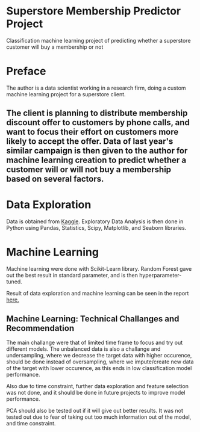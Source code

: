 # Superstore Membership Predictor Project
Classification machine learning project of predicting whether a superstore customer will buy a membership or not

# Preface

The author is a data scientist working in a research firm, doing a custom machine learning project for a superstore client.

The client is planning to distribute membership discount offer to customers by phone calls, and want to focus their effort on customers more likely to accept the offer. Data of last year's similar campaign is then given to the author for machine learning creation to predict whether a customer will or will not buy a membership based on several factors.
---

# Data Exploration

Data is obtained from [Kaggle](https://www.kaggle.com/datasets/ahsan81/superstore-marketing-campaign-dataset). Exploratory Data Analysis is then done in Python using Pandas, Statistics, Scipy, Matplotlib, and Seaborn libraries. 

# Machine Learning

Machine learning were done with Scikit-Learn library. Random Forest gave out the best result in standard parameter, and is then hyperparameter-tuned.

Result of data exploration and machine learning can be seen in the report [here.](https://github.com/AdeWT/Superstore-Membership-Predictor-Project-AdeWT/blob/main/SMPP_deliverable_slides.pdf)

## Machine Learning: Technical Challanges and Recommendation

The main challange were that of limited time frame to focus and try out different models. The unbalanced data is also a challange and undersampling, where we decrease the target data with higher occurence, should be done instead of oversampling, where we impute/create new data of the target with lower occurence, as this ends in low classification model performance.

Also due to time constraint, further data exploration and feature selection was not done, and it should be done in future projects to improve model performance. 

PCA should also be tested out if it will give out better results. It was not tested out due to fear of taking out too much information out of the model, and time constraint. 
